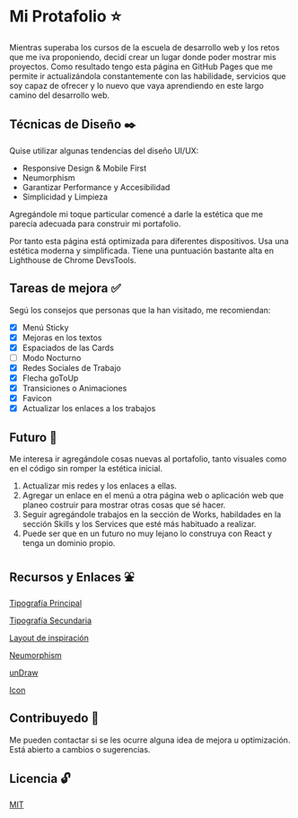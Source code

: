 # Mi Protafolio :star:
Mientras superaba los cursos de la escuela de desarrollo web y los retos que me iva proponiendo, decidí crear un lugar donde poder mostrar mis proyectos. Como resultado tengo esta página en GitHub Pages que me permite ir actualizándola constantemente con las habilidade, servicios que soy capaz de ofrecer y lo nuevo que vaya aprendiendo en este largo camino del desarrollo web.

## Técnicas de Diseño :black_nib:
Quise utilizar algunas tendencias del diseño UI/UX:

* Responsive Design & Mobile First
* Neumorphism
* Garantizar Performance y Accesibilidad
* Simplicidad y Limpieza

Agregándole mi toque particular comencé a darle la estética que me parecía adecuada para construir mi portafolio.

Por tanto esta página está optimizada para diferentes dispositivos. Usa una estética moderna y simplificada. Tiene una puntuación bastante alta en Lighthouse de Chrome DevsTools.

## Tareas de mejora :white_check_mark:
Segú los consejos que personas que la han visitado, me recomiendan:

* [x] Menú Sticky
* [x] Mejoras en los textos
* [x] Espaciados de las Cards
* [ ] Modo Nocturno
* [x] Redes Sociales de Trabajo
* [x] Flecha goToUp
* [x] Transiciones o Animaciones
* [x] Favicon
* [x] Actualizar los enlaces a los trabajos

## Futuro :rocket:
Me interesa ir agregándole cosas nuevas al portafolio, tanto visuales como en el código sin romper la estética inicial.

1. Actualizar mis redes y los enlaces a ellas.
2. Agregar un enlace en el menú a otra página web o aplicación web que planeo costruir para mostrar otras cosas que sé hacer.
3. Seguir agregándole trabajos en la sección de Works, habildades en la sección Skills y los Services que esté más habituado a realizar.
4. Puede ser que en un futuro no muy lejano lo construya con React y tenga un dominio propio.
## Recursos y Enlaces :fountain:
[Tipografía Principal](https://fonts.google.com/specimen/KoHo?query=koho "KoHo-SemiBold")

[Tipografía Secundaria](https://fonts.google.com/specimen/Lato?query=lato "Lato-Regular")

[Layout de inspiración](https://dribbble.com/shots/6181158-Clean-portfolio-template)

[Neumorphism](https://www.behance.net/gallery/92714821/FREE-Neumorphism-UI-kit-for-Figma?tracking_source=search_projects_recommended%7Cneumorphism)

[unDraw](https://undraw.co/illustrations)

[Icon](https://es.pngtree.com/so/vaso')

## Contribuyedo :raising_hand:
Me pueden contactar si se les ocurre alguna idea de mejora u optimización. Está abierto a cambios o sugerencias.

## Licencia :unlock:
[MIT](https://choosealicense.com/licenses/mit/)